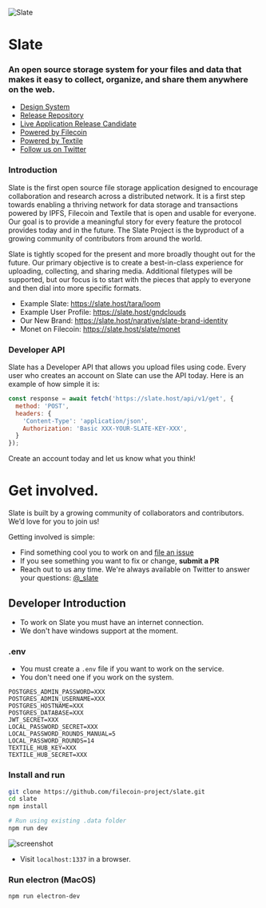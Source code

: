 ![Slate](https://user-images.githubusercontent.com/310223/90989634-2048ae80-e550-11ea-938f-302a35ee1174.png)

# Slate

### An open source storage system for your files and data that makes it easy to collect, organize, and share them anywhere on the web.

- [Design System](https://slate.host/_/system)
- [Release Repository](https://github.com/filecoin-project/slate-react-system)
- [Live Application Release Candidate](https://slate.host/_)
- [Powered by Filecoin](https://filecoin.io)
- [Powered by Textile](https://textile.io)
- [Follow us on Twitter](https://twitter.com/_slate)

### Introduction

Slate is the first open source file storage application designed to encourage collaboration and research across a distributed network. It is a first step towards enabling a thriving network for data storage and transactions powered by IPFS, Filecoin and Textile that is open and usable for everyone. Our goal is to provide a meaningful story for every feature the protocol provides today and in the future. The Slate Project is the byproduct of a growing community of contributors from around the world.

Slate is tightly scoped for the present and more broadly thought out for the future. Our primary objective is to create a best-in-class experience for uploading, collecting, and sharing media. Additional filetypes will be supported, but our focus is to start with the pieces that apply to everyone and then dial into more specific formats.

- Example Slate: https://slate.host/tara/loom
- Example User Profile: https://slate.host/gndclouds
- Our New Brand: https://slate.host/narative/slate-brand-identity
- Monet on Filecoin: https://slate.host/slate/monet

### Developer API

Slate has a Developer API that allows you upload files using code. Every user who creates an account on Slate can use the API today. Here is an example of how simple it is:

```js
const response = await fetch('https://slate.host/api/v1/get', {
  method: 'POST',
  headers: {
    'Content-Type': 'application/json',
    Authorization: 'Basic XXX-YOUR-SLATE-KEY-XXX',
  }
});
```

Create an account today and let us know what you think!

# Get involved.

Slate is built by a growing community of collaborators and contributors. We’d love for you to join us! 

Getting involved is simple:

- Find something cool you to work on and [file an issue](https://github.com/filecoin-project/slate/issues)
- If you see something you want to fix or change, **submit a PR**
- Reach out to us any time. We're always available on Twitter to answer your questions: [@\_slate](https://www.twitter.com/_slate)

## Developer Introduction

- To work on Slate you must have an internet connection.
- We don't have windows support at the moment.

### .env

- You must create a `.env` file if you want to work on the service.
- You don't need one if you work on the system.

```
POSTGRES_ADMIN_PASSWORD=XXX
POSTGRES_ADMIN_USERNAME=XXX
POSTGRES_HOSTNAME=XXX
POSTGRES_DATABASE=XXX
JWT_SECRET=XXX
LOCAL_PASSWORD_SECRET=XXX
LOCAL_PASSWORD_ROUNDS_MANUAL=5
LOCAL_PASSWORD_ROUNDS=14
TEXTILE_HUB_KEY=XXX
TEXTILE_HUB_SECRET=XXX
```

### Install and run

```sh
git clone https://github.com/filecoin-project/slate.git
cd slate
npm install

# Run using existing .data folder
npm run dev
```

![screenshot](https://user-images.githubusercontent.com/310223/84878302-7d028700-b03e-11ea-82c4-c53dca9d7e65.png)

- Visit `localhost:1337` in a browser.

### Run electron (MacOS)

```sh
npm run electron-dev
```
